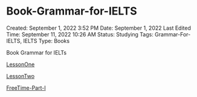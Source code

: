 # Book-Grammar-for-IELTS

Created: September 1, 2022 3:52 PM
Date: September 1, 2022
Last Edited Time: September 11, 2022 10:26 AM
Status: Studying
Tags: Grammar-For-IELTS, IELTS
Type: Books

Book Grammar for IELTs

 

[LessonOne](Book-Grammar-for-IELTS%2091b9c5e86c31459bb8f0ca4d831559a7/LessonOne%20488ad3f2f4714cd7b170575eb1603bae.md)

[LessonTwo](Book-Grammar-for-IELTS%2091b9c5e86c31459bb8f0ca4d831559a7/LessonTwo%202c95978fe91d4914b63acfa32a437b36.md)

[FreeTime-Part-I](Book-Grammar-for-IELTS%2091b9c5e86c31459bb8f0ca4d831559a7/FreeTime-Part-I%20a00f8acfefcb48da909d7c51bbaac812.md)